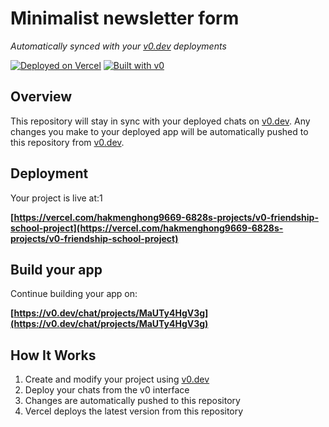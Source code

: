 # Minimalist newsletter form

*Automatically synced with your [v0.dev](https://v0.dev) deployments*

[![Deployed on Vercel](https://img.shields.io/badge/Deployed%20on-Vercel-black?style=for-the-badge&logo=vercel)](https://vercel.com/hakmenghong9669-6828s-projects/v0-friendship-school-project)
[![Built with v0](https://img.shields.io/badge/Built%20with-v0.dev-black?style=for-the-badge)](https://v0.dev/chat/projects/MaUTy4HgV3g)

## Overview

This repository will stay in sync with your deployed chats on [v0.dev](https://v0.dev).
Any changes you make to your deployed app will be automatically pushed to this repository from [v0.dev](https://v0.dev).

## Deployment

Your project is live at:1

**[https://vercel.com/hakmenghong9669-6828s-projects/v0-friendship-school-project](https://vercel.com/hakmenghong9669-6828s-projects/v0-friendship-school-project)**

## Build your app

Continue building your app on:

**[https://v0.dev/chat/projects/MaUTy4HgV3g](https://v0.dev/chat/projects/MaUTy4HgV3g)**

## How It Works

1. Create and modify your project using [v0.dev](https://v0.dev)
2. Deploy your chats from the v0 interface
3. Changes are automatically pushed to this repository
4. Vercel deploys the latest version from this repository
